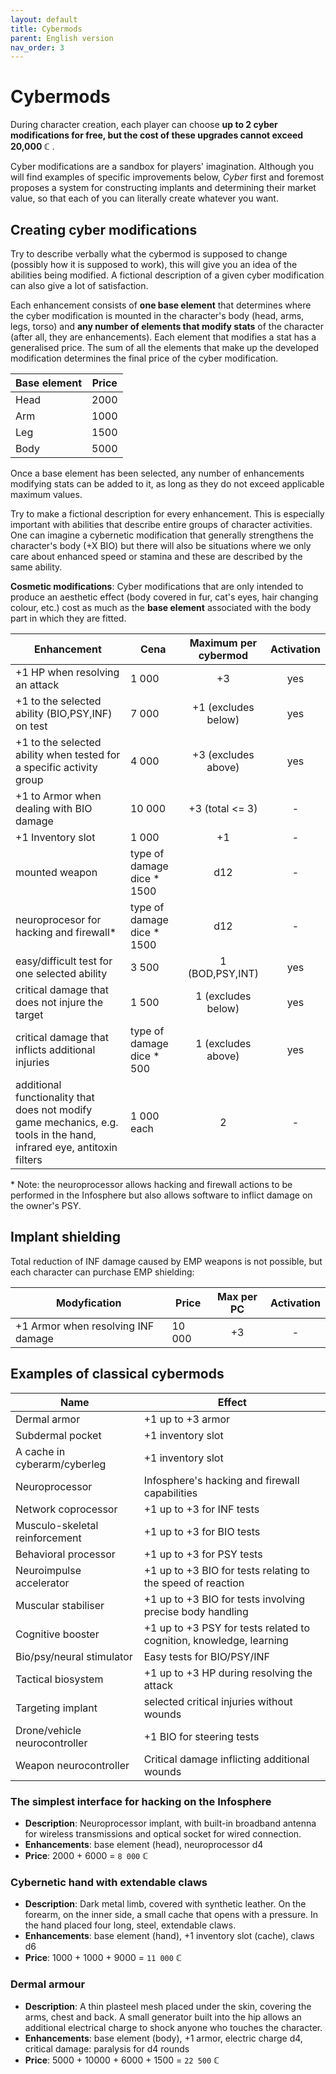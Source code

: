 ```yaml
---
layout: default
title: Cybermods
parent: English version
nav_order: 3
---
```


# Cybermods

During character creation, each player can choose **up to 2 cyber modifications for free, but the cost of these upgrades cannot exceed 20,000 ℂ** .

Cyber modifications are a sandbox for players' imagination. Although you will find examples of specific improvements below, *Cyber* first and foremost proposes a system for constructing implants and determining their market value, so that each of you can literally create whatever you want.

## Creating cyber modifications

Try to describe verbally what the cybermod is supposed to change (possibly how it is supposed to work), this will give you an idea of the abilities being modified. A fictional description of a given cyber modification can also give a lot of satisfaction.

Each enhancement consists of **one base element** that determines where the cyber modification is mounted in the character's body (head, arms, legs, torso) and **any number of elements that modify stats** of the character (after all, they are enhancements). Each element that modifies a stat has a generalised price. The sum of all the elements that make up the developed modification determines the final price of the cyber modification.

| Base element | Price |
| ------------ | :---: |
| Head         | 2000  |
| Arm          | 1000  |
| Leg          | 1500  |
| Body         | 5000  |

Once a base element has been selected, any number of enhancements modifying stats can be added to it, as long as they do not exceed applicable maximum values.

Try to make a fictional description for every enhancement. This is especially important with abilities that describe entire groups of character activities. One can imagine a cybernetic modification that generally strengthens the character's body (+X BIO) but there will also be situations where we only care about enhanced speed or stamina and these are described by the same ability.

**Cosmetic modifications**: Cyber modifications that are only intended to produce an aesthetic effect (body covered in fur, cat's eyes, hair changing colour, etc.) cost as much as the **base element** associated with the body part in which they are fitted.

| Enhancement                                                                                                           | Cena                       | Maximum  per cybermod | Activation |
| --------------------------------------------------------------------------------------------------------------------- | -------------------------- | :-------------------: | :--------: |
| +1 HP when resolving an attack                                                                                        | 1 000                      |          +3           |    yes     |
| +1 to the selected ability (BIO,PSY,INF) on test                                                                      | 7 000                      |  +1 (excludes below)  |    yes     |
| +1 to the selected ability when tested for a specific activity group                                                  | 4 000                      |  +3 (excludes above)  |    yes     |
| +1 to Armor when dealing with BIO damage                                                                              | 10 000                     |    +3 (total <= 3)    |     -      |
| +1 Inventory slot                                                                                                     | 1 000                      |          +1           |     -      |
| mounted weapon                                                                                                        | type of damage dice * 1500 |          d12          |     -      |
| neuroprocesor for hacking and firewall\*                                                                              | type of damage dice * 1500 |          d12          |     -      |
| easy/difficult test for one selected ability                                                                          | 3 500                      |    1 (BOD,PSY,INT)    |    yes     |
| critical damage that does not injure the target                                                                       | 1 500                      |  1 (excludes below)   |    yes     |
| critical damage that inflicts additional injuries                                                                     | type of damage dice * 500  |  1  (excludes above)  |    yes     |
| additional functionality that does not modify game mechanics, e.g. tools in the hand, infrared eye, antitoxin filters | 1 000    each              |           2           |     -      |

\* Note: the neuroprocessor allows hacking and firewall actions to be performed in the Infosphere but also allows software to inflict damage on the owner's PSY.

## Implant shielding

Total reduction of INF damage caused by EMP weapons is not possible, but each character can purchase EMP shielding:

| Modyfication                       | Price  | Max per PC | Activation |
| ---------------------------------- | ------ | :--------: | :--------: |
| +1 Armor when resolving INF damage | 10 000 |     +3     |     -      |

## Examples of classical cybermods

| Name                           | Effect                                                               |
| ------------------------------ | -------------------------------------------------------------------- |
| Dermal armor                   | +1 up to +3 armor                                                    |
| Subdermal pocket               | +1 inventory slot                                                    |
| A cache in cyberarm/cyberleg   | +1 inventory slot                                                    |
| Neuroprocessor                 | Infosphere's hacking and firewall capabilities                       |
| Network coprocessor            | +1 up to +3 for INF tests                                            |
| Musculo-skeletal reinforcement | +1 up to +3 for BIO tests                                            |
| Behavioral processor           | +1 up to +3 for PSY tests                                            |
| Neuroimpulse accelerator       | +1 up to  +3 BIO for tests relating to the speed of reaction         |
| Muscular stabiliser            | +1 up to  +3 BIO for tests involving precise body handling           |
| Cognitive booster              | +1 up to +3 PSY  for tests related to cognition, knowledge, learning |
| Bio/psy/neural stimulator      | Easy tests for  BIO/PSY/INF                                          |
| Tactical biosystem             | +1 up to +3 HP during resolving the attack                           |
| Targeting implant              | selected critical injuries without wounds                            |
| Drone/vehicle neurocontroller  | +1 BIO for steering tests                                            |
| Weapon neurocontroller         | Critical damage inflicting additional wounds                         |


### The simplest interface for hacking on the Infosphere

- **Description**: Neuroprocessor implant, with built-in broadband antenna for wireless transmissions and optical socket for wired connection.
- **Enhancements**: base element (head), neuroprocessor d4
- **Price**: 2000 + 6000 = `8 000` ℂ

### Cybernetic hand with extendable claws

- **Description**: Dark metal limb, covered with synthetic leather. On the forearm, on the inner side, a small cache that opens with a pressure. In the hand placed four long, steel, extendable claws.
- **Enhancements**: base element (hand), +1 inventory slot (cache), claws d6
- **Price**: 1000 + 1000 + 9000 = `11 000` ℂ

### Dermal armour

- **Description**: A thin plasteel mesh  placed under the skin, covering the arms, chest and back. A small generator built into the hip allows an additional electrical charge to shock anyone who touches the character.
- **Enhancements**: base element (body), +1 armor, electric charge d4, critical damage: paralysis for d4 rounds
- **Price**: 5000 + 10000 + 6000 + 1500 = `22 500` ℂ
